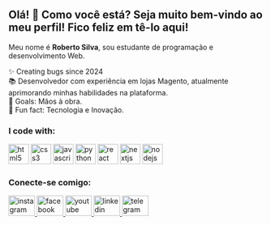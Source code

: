 <h2 align="left" class="text-3xl font-bold text-blue-600">Olá! 👋 Como você está? Seja muito bem-vindo ao meu perfil! Fico feliz em tê-lo aqui!</h2>                                                                             
                                                                                                     
<p align="left" class="mt-4 text-lg">Meu nome é <strong>Roberto Silva</strong>, sou estudante de programação e desenvolvimento Web.</p>          
                                                
                                                    
<p align="left" class="mt-4 text-lg">✨ Creating bugs since 2024<br>📚 Desenvolvedor com experiência em lojas Magento, atualmente aprimorando minhas habilidades na plataforma.<br>🎯 Goals: Mãos à obra.<br>🎲 Fun fact: Tecnologia e Inovação.</p>           
                     
<h3 align="left" class="mt-6 text-2xl font-semibold">I code with:</h3>              
<div align="left" class="flex space-x-2 mt-2">  
  <img src="https://cdn.jsdelivr.net/gh/devicons/devicon/icons/html5/html5-original.svg" height="40" alt="html5 logo" />  
  <img src="https://cdn.jsdelivr.net/gh/devicons/devicon/icons/css3/css3-original.svg" height="40" alt="css3 logo" />    
  <img src="https://cdn.jsdelivr.net/gh/devicons/devicon/icons/javascript/javascript-original.svg" height="40" alt="javascript logo" />  
  <img src="https://cdn.jsdelivr.net/gh/devicons/devicon/icons/python/python-original.svg" height="40" alt="python logo" />  
  <img src="https://cdn.jsdelivr.net/gh/devicons/devicon/icons/react/react-original.svg" height="40" alt="react logo" />  
  <img src="https://cdn.jsdelivr.net/gh/devicons/devicon/icons/nextjs/nextjs-original.svg" height="40" alt="nextjs logo" />  
  <img src="https://cdn.jsdelivr.net/gh/devicons/devicon/icons/nodejs/nodejs-original.svg" height="40" alt="nodejs logo" />  
</div>  
 
<h3 align="left" class="mt-6 text-2xl font-semibold">Conecte-se comigo:</h3>  
<div align="left" class="flex space-x-4 mt-2">   
  <a href="https://www.instagram.com/js.robertosilva/" target="_blank">  
    <img src="https://raw.githubusercontent.com/maurodesouza/profile-readme-generator/master/src/assets/icons/social/instagram/default.svg" width="52" height="40" alt="instagram logo" />  
  </a>  
  <a href="https://www.facebook.com/joseroberto.dasilva/" target="_blank">  
    <img src="https://raw.githubusercontent.com/maurodesouza/profile-readme-generator/master/src/assets/icons/social/facebook/default.svg" width="52" height="40" alt="facebook logo" />  
  </a>  
  <a href="https://www.youtube.com/@RRobertoRoyal" target="_blank">  
    <img src="https://raw.githubusercontent.com/maurodesouza/profile-readme-generator/master/src/assets/icons/social/youtube/default.svg" width="52" height="40" alt="youtube logo" />  
  </a>  
  <a href="https://www.linkedin.com/in/joserobertodasilva917610022/" target="_blank">  
    <img src="https://raw.githubusercontent.com/maurodesouza/profile-readme-generator/master/src/assets/icons/social/linkedin/default.svg" width="52" height="40" alt="linkedin logo" />  
  </a>  
  <a href="https://web.telegram.org/a/" target="_blank">  
    <img src="https://raw.githubusercontent.com/maurodesouza/profile-readme-generator/master/src/assets/icons/social/telegram/default.svg" width="52" height="40" alt="telegram logo" />  
  </a>  
</div>  
